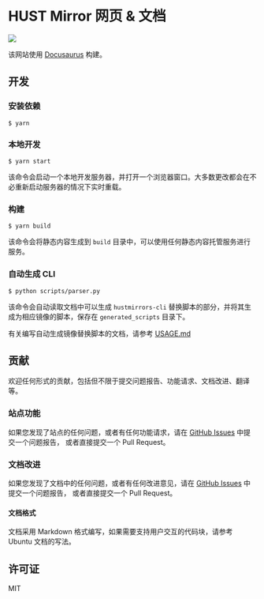 # HUST Mirror 网页 & 文档

[![](https://img.shields.io/badge/Join_QQ-%E5%8D%8E%E7%A7%91%E5%A4%A7%E5%BC%80%E6%BA%90%E9%95%9C%E5%83%8F%E7%AB%99%E6%8A%80%E6%9C%AF%E4%BA%A4%E6%B5%81%E7%BE%A4-white?style=for-the-badge&color=76bad9&logo=qq&logoColor=76bad9)]( https://qm.qq.com/q/GxLlEDSdMI )

该网站使用 [Docusaurus](https://docusaurus.io/) 构建。

## 开发

### 安装依赖

```
$ yarn
```

### 本地开发

```
$ yarn start
```

该命令会启动一个本地开发服务器，并打开一个浏览器窗口。大多数更改都会在不必重新启动服务器的情况下实时重载。

### 构建

```
$ yarn build
```

该命令会将静态内容生成到 `build` 目录中，可以使用任何静态内容托管服务进行服务。

### 自动生成 CLI

```
$ python scripts/parser.py
```

该命令会自动读取文档中可以生成 `hustmirrors-cli` 替换脚本的部分，并将其生成为相应镜像的脚本，保存在 `generated_scripts` 目录下。

有关编写自动生成镜像替换脚本的文档，请参考 [USAGE.md](USAGE.md)


## 贡献

欢迎任何形式的贡献，包括但不限于提交问题报告、功能请求、文档改进、翻译等。

### 站点功能

如果您发现了站点的任何问题，或者有任何功能请求，请在
[GitHub Issues](https://github.com/hust-open-atom-club/hust-mirrors/issues) 中提交一个问题报告，
或者直接提交一个 Pull Request。


### 文档改进

如果您发现了文档中的任何问题，或者有任何改进意见，请在
[GitHub Issues](https://github.com/hust-open-atom-club/hust-mirrors/issues) 中提交一个问题报告，
或者直接提交一个 Pull Request。

#### 文档格式

文档采用 Markdown 格式编写，如果需要支持用户交互的代码块，请参考 Ubuntu 文档的写法。

## 许可证

MIT
